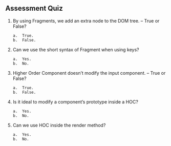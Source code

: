 ## Assessment Quiz

1.	By using Fragments, we add an extra node to the DOM tree. – True or False?

        a.	True.
        b.	False. 


2.	Can we use the short syntax of Fragment when using keys?

        a.	Yes.
        b.	No. 


3.	Higher Order Component doesn’t modify the input component. – True or False?

        a.	True. 
        b.	False. 


4.	Is it ideal to modify a component’s prototype inside a HOC?

        a.	Yes. 
        b.	No. 


5.	Can we use HOC inside the render method?

        a.	Yes.
        b.	No. 



